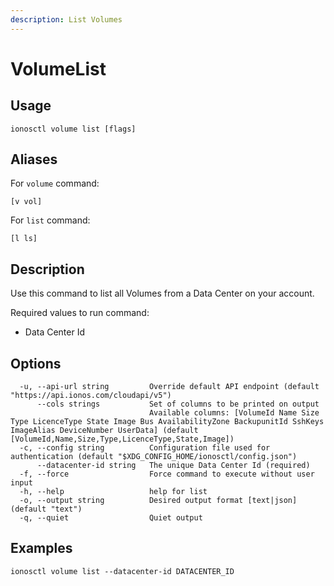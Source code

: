 ```yaml
---
description: List Volumes
---
```


# VolumeList

## Usage

```text
ionosctl volume list [flags]
```

## Aliases

For `volume` command:
```text
[v vol]
```

For `list` command:
```text
[l ls]
```

## Description

Use this command to list all Volumes from a Data Center on your account.

Required values to run command:

* Data Center Id

## Options

```text
  -u, --api-url string         Override default API endpoint (default "https://api.ionos.com/cloudapi/v5")
      --cols strings           Set of columns to be printed on output 
                               Available columns: [VolumeId Name Size Type LicenceType State Image Bus AvailabilityZone BackupunitId SshKeys ImageAlias DeviceNumber UserData] (default [VolumeId,Name,Size,Type,LicenceType,State,Image])
  -c, --config string          Configuration file used for authentication (default "$XDG_CONFIG_HOME/ionosctl/config.json")
      --datacenter-id string   The unique Data Center Id (required)
  -f, --force                  Force command to execute without user input
  -h, --help                   help for list
  -o, --output string          Desired output format [text|json] (default "text")
  -q, --quiet                  Quiet output
```

## Examples

```text
ionosctl volume list --datacenter-id DATACENTER_ID
```

